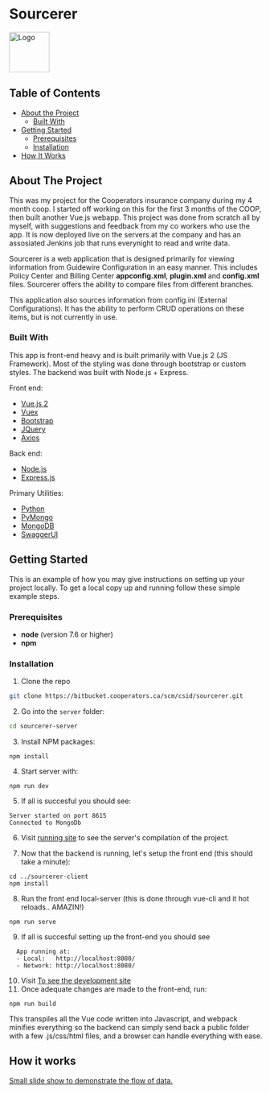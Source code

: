 # Sourcerer

<img src="https://www.flaticon.com/svg/static/icons/svg/2306/2306109.svg" alt="Logo" width="" height="80">

<!-- TABLE OF CONTENTS -->

## Table of Contents

-  [About the Project](#about-the-project)
   -  [Built With](#built-with)
-  [Getting Started](#getting-started)
   -  [Prerequisites](#prerequisites)
   -  [Installation](#installation)
-  [How It Works](#roadmap)

<!-- ABOUT THE PROJECT -->

## About The Project

This was my project for the Cooperators insurance company during my 4 month coop. I started off working on this for the first 3 months of the COOP, then built another Vue.js webapp. This project was done from scratch all by myself, with suggestions
and feedback from my co workers who use the app. It is now deployed live on the servers at the company and has an assosiated Jenkins job that runs everynight to read and write data.


Sourcerer is a web application that is designed primarily for viewing information from Guidewire Configuration in an easy manner. This includes Policy Center and Billing Center **appconfig.xml**, **plugin.xml** and **config.xml** files. Sourcerer offers the ability to compare files from different branches.

This application also sources information from config.ini (External Configurations). It has the ability to perform CRUD operations on these items, but is not currently in use.

<!-- BUILT WITH -->

### Built With

This app is front-end heavy and is built primarily with Vue.js 2 (JS Framework). Most of the styling was done through bootstrap or custom styles. The backend was built with Node.js + Express.

Front end:

-  [Vue.js 2](https://vuejs.org/)
-  [Vuex](https://vuex.vuejs.org/guide/)
-  [Bootstrap](https://getbootstrap.com)
-  [JQuery](https://jquery.com)
-  [Axios](https://www.npmjs.com/package/axios)

Back end:

-  [Node.js](https://nodejs.org/en/)
-  [Express.js](https://expressjs.com/)

Primary Utilities:

-  [Python](https://www.python.org/)
-  [PyMongo](https://pymongo.readthedocs.io/en/stable/index.html)
-  [MongoDB](https://www.mongodb.com/)
-  [SwaggerUI](https://swagger.io/tools/swagger-ui/)

<!-- GETTING STARTED -->

## Getting Started

This is an example of how you may give instructions on setting up your project locally.
To get a local copy up and running follow these simple example steps.

### Prerequisites

-  **node** (version 7.6 or higher)
-  **npm**

### Installation

1. Clone the repo

```sh
git clone https://bitbucket.cooperators.ca/scm/csid/sourcerer.git
```

2. Go into the `server` folder:

```sh
cd sourcerer-server
```

3. Install NPM packages:

```
npm install
```

4. Start server with:

```
npm run dev
```

5. If all is succesful you should see:

```
Server started on port 8615
Connected to MongoDb
```

6. Visit <a href="http://localhost:8615/">running site</a> to see the server's compilation of the project.

7. Now that the backend is running, let's setup the front end (this should take a minute):

```
cd ../sourcerer-client
npm install
```

8. Run the front end local-server (this is done through vue-cli and it hot reloads.. AMAZIN!)

```
npm run serve
```

9. If all is succesful setting up the front-end you should see

```
  App running at:
  - Local:   http://localhost:8080/
  - Network: http://localhost:8080/
```

10. Visit <a href="http://localhost:8080/ ">To see the development site</a>
11. Once adequate changes are made to the front-end, run:

```
npm run build
```

This transpiles all the Vue code written into Javascript, and webpack minifies everything so the backend can simply send back a public folder with a few .js/css/html files, and a browser can handle everything with ease.

<!-- ROADMAP -->

## How it works

<a href="https://docs.google.com/presentation/d/1Ighd6HxBZTOusoQ2y3v-dqcF4fCAOSchdjNoe0oW0s8/edit#slide=id.p">Small slide show to demonstrate the flow of data.</a>
